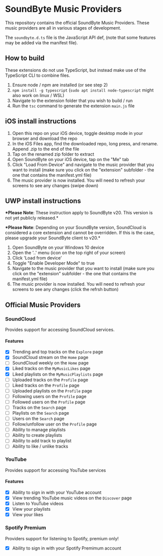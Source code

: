 # SoundByte Music Providers

This repository contains the official SoundByte Music Providers. These music providers are all in various stages of development.

The `soundbyte.d.ts` file is the JavaScript API def, (note that some features may be added via the manifest file).

## How to build

These extensions do not use TypeScript, but instead make use of the TypeScript CLI to combine files.

1. Ensure node / npm are installed (or see step 2)
2. `npm install -g typescript` (`sudo apt install node-typescript` might also work on linux / WSL)
3. Navigate to the extension folder that you wish to build / run
4. Run the `tsc` command to generate the extension `main.js` file

## iOS install instructions

1. Open this repo on your iOS device, toggle desktop mode in your browser and download the repo
2. In the iOS Files app, find the downloaded repo, long press, and rename. Append .zip to the end of the file
3. Tap on the renamed zip folder to extract
4. Open SoundByte on your iOS device, tap on the "Me" tab
5. Click "Load From Device" and navigate to the music provider that you want to install (make sure you click on the "extension" subfolder - the one that contains the manifest.yml file)
6. The music provider is now installed. You will need to refresh your screens to see any changes (swipe down)

## UWP install instructions

**\*Please Note**: These instruction apply to SoundByte v20. This version is not yet publicly released.\*

**\*Please Note**: Depending on your SoundByte version, SoundCloud is considered a core extension and cannot be overridden. If this is the case, please upgrade your SoundByte client to v20.\*

1. Open SoundByte on your Windows 10 device
2. Open the '..' menu (icon on the top right of your screen)
3. Click 'Load from device'
4. Toggle "Enable Developer Mode" to true
5. Navigate to the music provider that you want to install (make sure you click on the "extension" subfolder - the one that contains the manifest.yml file)
6. The music provider is now installed. You will need to refresh your screens to see any changes (click the refrsh button)


## Official Music Providers

### SoundCloud

Provides support for accessing SoundCloud services.

#### Features

- [x] Trending and top tracks on the `Explore` page
- [x] SoundCloud stream on the `Home` page
- [ ] SoundCloud weekly on the `Home` page
- [x] Liked tracks on the `MyMusicLikes` page
- [x] Liked playlists on the `MyMusicPlaylists` page
- [ ] Uploaded tracks on the `Profile` page
- [ ] Liked tracks on the `Profile` page
- [ ] Uploaded playlists on the `Profile` page
- [ ] Following users on the `Profile` page
- [ ] Followed users on the `Profile` page
- [ ] Tracks on the `Search` page
- [ ] Playlists on the `Search` page
- [ ] Users on the `Search` page
- [ ] Follow/unfollow user on the `Profile` page
- [ ] Ability to manage playlists
- [ ] Ability to create playlists
- [ ] Ability to add track to playlist
- [ ] Ability to like / unlike tracks

### YouTube

Provides support for accessing YouTube services

#### Features

- [x] Ability to sign in with your YouTube account
- [x] View trending YouTube music videos on the `Discover` page
- [x] Listen to YouTube videos
- [x] View your playlists
- [x] View your likes

### Spotify Premium

Providers support for listening to Spotify, premium only!

- [x] Ability to sign in with your Spotify Premimum account 
